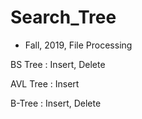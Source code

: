 # Search_Tree
- Fall, 2019, File Processing

BS Tree : Insert, Delete

AVL Tree : Insert

B-Tree : Insert, Delete
